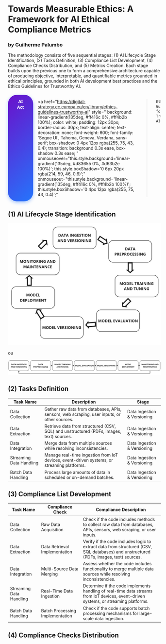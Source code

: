 # Towards Measurable Ethics: A Framework for AI Ethical Compliance Metrics
### by Guilherme Palumbo

The methodology consists of five sequential stages: (1) AI Lifecycle Stage Identification, (2) Tasks Definition, (3) Compliance List Development, (4) Compliance Checks Distribution, and (5) Metrics Creation. 
Each stage builds upon the previous one to form a comprehensive architecture capable of producing objective, interpretable, and quantifiable metrics grounded in ethical principles, grounded in both AI development best practices and the Ethics Guidelines for Trustworthy AI.



<div style="display: flex; gap: 15px; justify-content: center; margin: 20px 0;">
  <a href="https://eur-lex.europa.eu/eli/reg/2024/1689/oj/eng" 
     style="
       background: linear-gradient(135deg, #6a11cb 0%, #2575fc 100%);
       color: white;
       padding: 12px 30px;
       border-radius: 30px;
       text-align: center;
       text-decoration: none;
       font-weight: 600;
       font-family: 'Segoe UI', Tahoma, Geneva, Verdana, sans-serif;
       box-shadow: 0 4px 12px rgba(37, 117, 252, 0.4);
       transition: background 0.3s ease, box-shadow 0.3s ease;
     "
     onmouseover="this.style.background='linear-gradient(135deg, #4e07b7 0%, #1a5edd 100%)'; this.style.boxShadow='0 6px 20px rgba(30, 94, 221, 0.6)';"
     onmouseout="this.style.background='linear-gradient(135deg, #6a11cb 0%, #2575fc 100%)'; this.style.boxShadow='0 4px 12px rgba(37, 117, 252, 0.4)';"
  >
    AI Act
  </a>

  <a href="https://digital-strategy.ec.europa.eu/en/library/ethics-guidelines-trustworthy-ai" 
     style="
       background: linear-gradient(135deg, #ff416c 0%, #ff4b2b 100%);
       color: white;
       padding: 12px 30px;
       border-radius: 30px;
       text-align: center;
       text-decoration: none;
       font-weight: 600;
       font-family: 'Segoe UI', Tahoma, Geneva, Verdana, sans-serif;
       box-shadow: 0 4px 12px rgba(255, 75, 43, 0.4);
       transition: background 0.3s ease, box-shadow 0.3s ease;
     "
     onmouseover="this.style.background='linear-gradient(135deg, #d83655 0%, #d63b2e 100%)'; this.style.boxShadow='0 6px 20px rgba(214, 59, 46, 0.6)';"
     onmouseout="this.style.background='linear-gradient(135deg, #ff416c 0%, #ff4b2b 100%)'; this.style.boxShadow='0 4px 12px rgba(255, 75, 43, 0.4)';"
  >
    Ethics Guideline for Trustworthy AI
  </a>
</div>


## (1) AI Lifecycle Stage Identification



![Alt text](images/circular_pipeline.jpg)

ou

![Alt text](images/pipeline.jpg)

## (2) Tasks Definition

| Task Name | Description | Stage |
|-----------|-------------|-------|
| Data Collection | Gather raw data from databases, APIs, sensors, web scraping, user inputs, or other sources. | Data Ingestion & Versioning |
| Data Extraction | Retrieve data from structured (CSV, SQL) and unstructured (PDFs, images, text) sources. | Data Ingestion & Versioning |
| Data Integration | Merge data from multiple sources while resolving inconsistencies. | Data Ingestion & Versioning |
| Streaming Data Handling | Manage real-time ingestion from IoT devices, event-driven systems, or streaming platforms. | Data Ingestion & Versioning |
| Batch Data Handling | Process large amounts of data in scheduled or on-demand batches. | Data Ingestion & Versioning |

## (3) Compliance List Development

| Task Name | Compliance Check | Compliance Description |
|-----------|------------------|------------------------|
| Data Collection | Raw Data Acquisition | Check if the code includes methods to collect raw data from databases, APIs, sensors, web scraping, or user inputs. |
| Data Extraction | Data Retrieval Implementation | Verify if the code includes logic to extract data from structured (CSV, SQL databases) and unstructured (PDFs, images, text) sources. |
| Data Integration | Multi-Source Data Merging | Assess whether the code includes functionality to merge multiple data sources while resolving inconsistencies. |
| Streaming Data Handling | Real-Time Data Ingestion | Determine if the code implements handling of real-time data streams from IoT devices, event-driven systems, or streaming platforms. |
| Batch Data Handling | Batch Processing Implementation | Check if the code supports batch processing mechanisms for large-scale data ingestion. |

## (4) Compliance Checks Distribution

